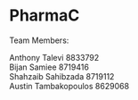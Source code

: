 # PharmaC

Team Members:

Anthony Talevi 8833792    
Bijan Samiee 8719416  
Shahzaib Sahibzada 8719112    
Austin Tambakopoulos 8629068    

